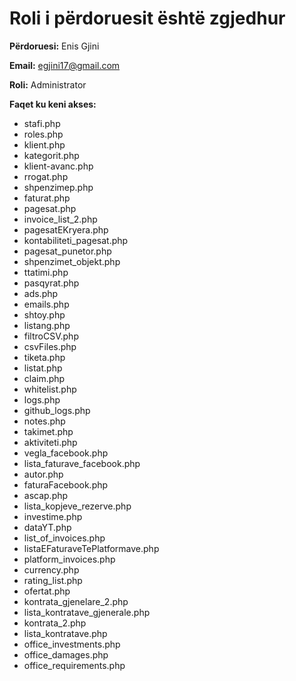 # Roli i përdoruesit është zgjedhur
**Përdoruesi:** Enis Gjini

**Email:** egjini17@gmail.com

**Roli:** Administrator

**Faqet ku keni akses:**
- stafi.php
- roles.php
- klient.php
- kategorit.php
- klient-avanc.php
- rrogat.php
- shpenzimep.php
- faturat.php
- pagesat.php
- invoice_list_2.php
- pagesatEKryera.php
- kontabiliteti_pagesat.php
- pagesat_punetor.php
- shpenzimet_objekt.php
- ttatimi.php
- pasqyrat.php
- ads.php
- emails.php
- shtoy.php
- listang.php
- filtroCSV.php
- csvFiles.php
- tiketa.php
- listat.php
- claim.php
- whitelist.php
- logs.php
- github_logs.php
- notes.php
- takimet.php
- aktiviteti.php
- vegla_facebook.php
- lista_faturave_facebook.php
- autor.php
- faturaFacebook.php
- ascap.php
- lista_kopjeve_rezerve.php
- investime.php
- dataYT.php
- list_of_invoices.php
- listaEFaturaveTePlatformave.php
- platform_invoices.php
- currency.php
- rating_list.php
- ofertat.php
- kontrata_gjenelare_2.php
- lista_kontratave_gjenerale.php
- kontrata_2.php
- lista_kontratave.php
- office_investments.php
- office_damages.php
- office_requirements.php
